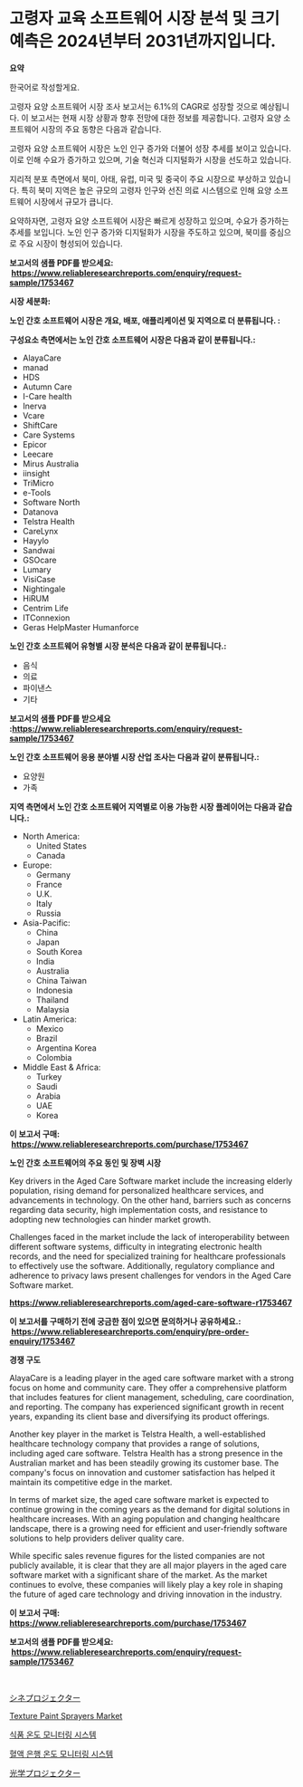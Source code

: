 <p><h1>고령자 교육 소프트웨어 시장 분석 및 크기 예측은 2024년부터 2031년까지입니다.</h1></p><p><strong>요약</strong></p>
<p><p>한국어로 작성할게요.</p><p>고령자 요양 소프트웨어 시장 조사 보고서는 6.1%의 CAGR로 성장할 것으로 예상됩니다. 이 보고서는 현재 시장 상황과 향후 전망에 대한 정보를 제공합니다. 고령자 요양 소프트웨어 시장의 주요 동향은 다음과 같습니다.</p><p>고령자 요양 소프트웨어 시장은 노인 인구 증가와 더불어 성장 추세를 보이고 있습니다. 이로 인해 수요가 증가하고 있으며, 기술 혁신과 디지털화가 시장을 선도하고 있습니다.</p><p>지리적 분포 측면에서 북미, 아태, 유럽, 미국 및 중국이 주요 시장으로 부상하고 있습니다. 특히 북미 지역은 높은 규모의 고령자 인구와 선진 의료 시스템으로 인해 요양 소프트웨어 시장에서 규모가 큽니다.</p><p>요약하자면, 고령자 요양 소프트웨어 시장은 빠르게 성장하고 있으며, 수요가 증가하는 추세를 보입니다. 노인 인구 증가와 디지털화가 시장을 주도하고 있으며, 북미를 중심으로 주요 시장이 형성되어 있습니다.</p></p>
<p><strong>보고서의 샘플 PDF를 받으세요: &nbsp;<a href="https://www.reliableresearchreports.com/enquiry/request-sample/1753467">https://www.reliableresearchreports.com/enquiry/request-sample/1753467</a></strong></p>
<p><strong>시장 세분화:</strong></p>
<p><strong> 노인 간호 소프트웨어 시장은 개요, 배포, 애플리케이션 및 지역으로 더 분류됩니다. :</strong></p>
<p><strong>구성요소 측면에서는 노인 간호 소프트웨어 시장은 다음과 같이 분류됩니다.:</strong></p>
<p><ul><li>AlayaCare</li><li>manad</li><li>HDS</li><li>Autumn Care</li><li>I-Care health</li><li>Inerva</li><li>Vcare</li><li>ShiftCare</li><li>Care Systems</li><li>Epicor</li><li>Leecare</li><li>Mirus Australia</li><li>iinsight</li><li>TriMicro</li><li>e-Tools</li><li>Software North</li><li>Datanova</li><li>Telstra Health</li><li>CareLynx</li><li>Hayylo</li><li>Sandwai</li><li>GSOcare</li><li>Lumary</li><li>VisiCase</li><li>Nightingale</li><li>HiRUM</li><li>Centrim Life</li><li>ITConnexion</li><li>Geras
    HelpMaster
    Humanforce</li></ul></p>
<p><strong> 노인 간호 소프트웨어 유형별 시장 분석은 다음과 같이 분류됩니다.:</strong></p>
<p><ul><li>음식</li><li>의료</li><li>파이낸스</li><li>기타</li></ul></p>
<p><strong>보고서의 샘플 PDF를 받으세요 :<a href="https://www.reliableresearchreports.com/enquiry/request-sample/1753467">https://www.reliableresearchreports.com/enquiry/request-sample/1753467</a></strong></p>
<p><strong> 노인 간호 소프트웨어 응용 분야별 시장 산업 조사는 다음과 같이 분류됩니다.:</strong></p>
<p><ul><li>요양원</li><li>가족</li></ul></p>
<p><strong>지역 측면에서 노인 간호 소프트웨어 지역별로 이용 가능한 시장 플레이어는 다음과 같습니다.:</strong></p>
<p><ul>
    <li>
        North America:
        <ul>
            <li>United States</li>
            <li>Canada</li>
        </ul>
    </li>
    <li>
        Europe:
        <ul>
            <li>Germany</li>
            <li>France</li>
            <li>U.K.</li>
            <li>Italy</li>
            <li>Russia</li>
        </ul>
    </li>
    <li>
        Asia-Pacific:
        <ul>
            <li>China</li>
            <li>Japan</li>
            <li>South Korea</li>
            <li>India</li>
            <li>Australia</li>
            <li>China Taiwan</li>
            <li>Indonesia</li>
            <li>Thailand</li>
            <li>Malaysia</li>
        </ul>
    </li>
    <li>
        Latin America:
        <ul>
            <li>Mexico</li>
            <li>Brazil</li>
            <li>Argentina Korea</li>
            <li>Colombia</li>
        </ul>
    </li>
    <li>
        Middle East & Africa:
        <ul>
            <li>Turkey</li>
            <li>Saudi</li>
            <li>Arabia</li>
            <li>UAE</li>
            <li>Korea</li>
        </ul>
    </li>
    </ul></p>
<p><strong>이 보고서 구매: &nbsp;<a href="https://www.reliableresearchreports.com/purchase/1753467">https://www.reliableresearchreports.com/purchase/1753467</a></strong></p>
<p><strong>노인 간호 소프트웨어의 주요 동인 및 장벽 시장</strong></p>
<p><p>Key drivers in the Aged Care Software market include the increasing elderly population, rising demand for personalized healthcare services, and advancements in technology. On the other hand, barriers such as concerns regarding data security, high implementation costs, and resistance to adopting new technologies can hinder market growth.</p><p>Challenges faced in the market include the lack of interoperability between different software systems, difficulty in integrating electronic health records, and the need for specialized training for healthcare professionals to effectively use the software. Additionally, regulatory compliance and adherence to privacy laws present challenges for vendors in the Aged Care Software market.</p></p>
<p><strong><a href="https://www.reliableresearchreports.com/aged-care-software-r1753467">https://www.reliableresearchreports.com/aged-care-software-r1753467</a></strong></p>
<p><strong>이 보고서를 구매하기 전에 궁금한 점이 있으면 문의하거나 공유하세요.: &nbsp;<a href="https://www.reliableresearchreports.com/enquiry/pre-order-enquiry/1753467">https://www.reliableresearchreports.com/enquiry/pre-order-enquiry/1753467</a></strong></p>
<p><strong>경쟁 구도</strong></p>
<p><p>AlayaCare is a leading player in the aged care software market with a strong focus on home and community care. They offer a comprehensive platform that includes features for client management, scheduling, care coordination, and reporting. The company has experienced significant growth in recent years, expanding its client base and diversifying its product offerings.</p><p>Another key player in the market is Telstra Health, a well-established healthcare technology company that provides a range of solutions, including aged care software. Telstra Health has a strong presence in the Australian market and has been steadily growing its customer base. The company's focus on innovation and customer satisfaction has helped it maintain its competitive edge in the market.</p><p>In terms of market size, the aged care software market is expected to continue growing in the coming years as the demand for digital solutions in healthcare increases. With an aging population and changing healthcare landscape, there is a growing need for efficient and user-friendly software solutions to help providers deliver quality care.</p><p>While specific sales revenue figures for the listed companies are not publicly available, it is clear that they are all major players in the aged care software market with a significant share of the market. As the market continues to evolve, these companies will likely play a key role in shaping the future of aged care technology and driving innovation in the industry.</p></p>
<p><strong>이 보고서 구매: &nbsp; <a href="https://www.reliableresearchreports.com/purchase/1753467">https://www.reliableresearchreports.com/purchase/1753467</a></strong></p>
<p><strong>보고서의 샘플 PDF를 받으세요: &nbsp;<a href="https://www.reliableresearchreports.com/enquiry/request-sample/1753467">https://www.reliableresearchreports.com/enquiry/request-sample/1753467</a></strong><strong></strong></p>
<p>&nbsp;</p>
<p><p><a href="https://github.com/AaronVargas43/Market-Research-Report-List-1/blob/main/177001028271.md">シネプロジェクター</a></p><p><a href="https://github.com/julyju69/Market-Research-Report-List-2/blob/main/texture-paint-sprayers-market.md">Texture Paint Sprayers Market</a></p><p><a href="https://github.com/JackieFauhey9089475/Market-Research-Report-List-1/blob/main/220306225618.md">식품 온도 모니터링 시스템</a></p><p><a href="https://github.com/Howaoole34545/Market-Research-Report-List-1/blob/main/638767725617.md">혈액 은행 온도 모니터링 시스템</a></p><p><a href="https://github.com/oqoeusbvpadwjs08/Market-Research-Report-List-1/blob/main/870195728270.md">光学プロジェクター</a></p></p>